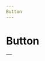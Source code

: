 ```yaml
---
Button
---
```


# Button

<script setup>
import {
Btn, ButtonSize, Color,IconEnum
} from "@ghentcdh/ui";

const configs =  {
        default: {},
        square: { square: true },
        ['square outline']: { square: true, outline: true },
        outline: { outline: true },
      };
const buttonSize = Object.values(ButtonSize);
const buttonColor = Object.values(Color);
const icons = [undefined, IconEnum.Plus]

</script>

<table class="table">
    <thead>
    <tr>
      <th></th>
      <template v-for="icon in icons" :key="icon">
        <th v-for="size in buttonSize" :key="size">{{size}}</th>
      </template>
      </tr>
    </thead>
    <tbody>
    <template v-for="(item, key, index) in configs" :key="index">
     <tr> <th>{{key}}</th></tr>
     <tr
        v-for="color in buttonColor"
        :key="color"
      >
      <td>{{color}}</td>
      <template v-for="icon in icons" :key="icon">
        <td v-for="size in buttonSize"
            :key="size"
            class="text-center m-2"
          > 
          <Btn v-bind="item" :size="size" :color="color" :icon="icon">
            {{ item.square ? icon ? '' : 'Square' : 'Button'}} 
          </Btn>
        </td>
      </template>
      </tr>
      </template>
    </tbody>
</table>
